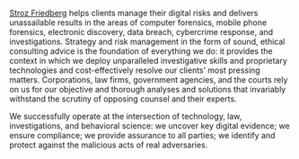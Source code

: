 [Stroz Friedberg](Stroz_Friedberg "wikilink") helps clients manage their
digital risks and delivers unassailable results in the areas of computer
forensics, mobile phone forensics, electronic discovery, data breach,
cybercrime response, and investigations. Strategy and risk management in
the form of sound, ethical consulting advice is the foundation of
everything we do: it provides the context in which we deploy
unparalleled investigative skills and proprietary technologies and
cost-effectively resolve our clients’ most pressing matters.
Corporations, law firms, government agencies, and the courts rely on us
for our objective and thorough analyses and solutions that invariably
withstand the scrutiny of opposing counsel and their experts.

We successfully operate at the intersection of technology, law,
investigations, and behavioral science: we uncover key digital evidence;
we ensure compliance; we provide assurance to all parties; we identify
and protect against the malicious acts of real adversaries.